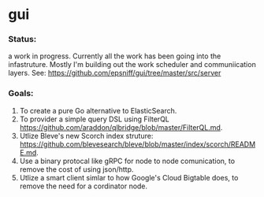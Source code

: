 # gui

### Status: 
a work in progress.  Currently all the work has been going into the infastruture.  Mostly I'm building out the work scheduler and communiication layers.  See: https://github.com/epsniff/gui/tree/master/src/server

### Goals: 
1. To create a pure Go alternative to ElasticSearch. 
2. To provider a simple query DSL using FilterQL https://github.com/araddon/qlbridge/blob/master/FilterQL.md.
3. Utlize Bleve's new Scorch index struture: https://github.com/blevesearch/bleve/blob/master/index/scorch/README.md.
4. Use a binary protocal like gRPC for node to node comunication, to remove the cost of using json/http.
5. Utlize a smart client simlar to how Google's Cloud Bigtable does, to remove the need for a cordinator node. 



